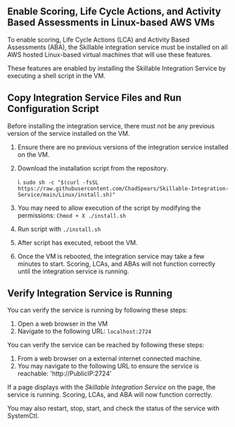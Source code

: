 ## Enable Scoring, Life Cycle Actions, and Activity Based Assessments in Linux-based AWS VMs

To enable scoring, Life Cycle Actions (LCA) and Activity Based Assessments (ABA), the Skillable integration service must be installed on all AWS hosted Linux-based virtual machines that will use these features.

These features are enabled by installing the Skillable Integration Service by executing a shell script in the VM.

## Copy Integration Service Files and Run Configuration Script
Before installing the integration service, there must not be any previous version of the service installed on the VM.

1.  Ensure there are no previous versions of the integration service installed on the VM.
1. Download the installation script from the repository.

    i. ```sudo sh -c "$(curl -fsSL https://raw.githubusercontent.com/ChadSpears/Skillable-Integration-Service/main/Linux/install.sh)"```

1. You may need to allow execution of the script by modifying the permissions: ```Chmod + X ./install.sh```
1. Run script with ```./install.sh```
1. After script has executed, reboot the VM.
1. Once the VM is rebooted, the integration service may take a few minutes to start. Scoring, LCAs, and ABAs will not function correctly until the integration service is running.

## Verify Integration Service is Running
You can verify the service is running by following these steps:

1. Open a web browser in the VM
1. Navigate to the following URL: `localhost:2724`

You can verify the service can be reached by following these steps:

1. From a web browser on a external internet connected machine.
1. You may navigate to the following URL to ensure the service is reachable: 'http://PublicIP:2724'

If a page displays with the _Skillable Integration Service_ on the page, the service is running. Scoring, LCAs, and ABA will now function correctly. 

You may also restart, stop, start, and check the status of the service with SystemCtl.